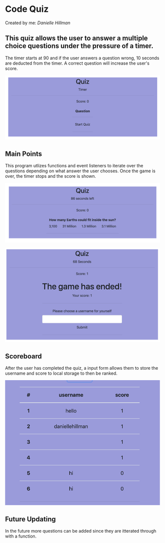 
# Code Quiz 

Created by me: *Danielle Hillman*

## This quiz allows the user to answer a multiple choice questions under the pressure of a timer. 

The timer starts at 90 and if the user answers a question wrong, 10 seconds are deducted from the timer. A correct question will increase the user's score.

![](images/Start.png)

## Main Points 

This program utlizes functions and event listeners to iterate over the questions depending on what answer the user chooses. Once the game is over, the timer stops and the score is shown.

![](images/Questions.png)

![](images/EndofGame.png)
## Scoreboard
After the user has completed the quiz, a input form allows them to store the username and score to local storage to then be ranked.

![](images/Scoreboard.png)

## Future Updating
In the future more questions can be added since they are itterated through with a function.
